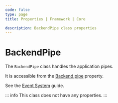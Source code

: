 ```yaml
---
code: false
type: page
title: Properties | Framework | Core

description: BackendPipe class properties
---
```


# BackendPipe

The `BackendPipe` class handles the application pipes.  

It is accessible from the [Backend.pipe](/core/2/framework/classes/backend/properties#pipe) property.

See the [Event System](/core/2/guides/develop-on-kuzzle/event-system#pipe) guide.

::: info
This class does not have any properties.
:::
